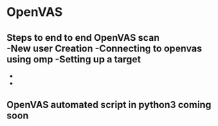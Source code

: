 # OpenVAS
Steps to end to end OpenVAS scan<br />
-New user Creation
-Connecting to openvas using omp
-Setting up a target
-
-
-
## OpenVAS automated script in python3 coming soon
